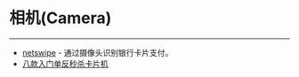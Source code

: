 
# 相机(Camera)

----

* [netswipe](https://pay.jumio.com/try-netswipe-now) - 通过摄像头识别银行卡片支付。
* [八款入门单反秒杀卡片机](http://it.21cn.com/digital/dc-guide/2010/12/19/8010527.shtml)
